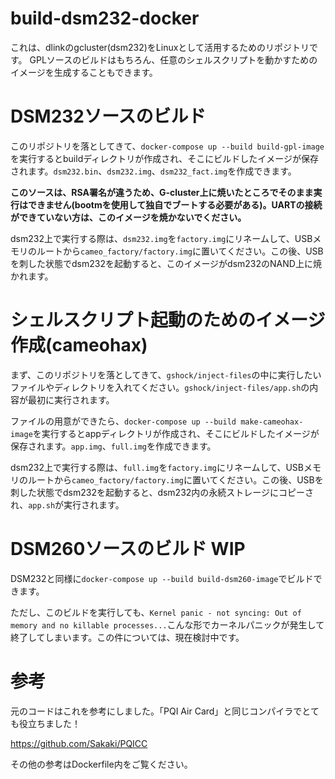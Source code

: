 # build-dsm232-docker

これは、dlinkのgcluster(dsm232)をLinuxとして活用するためのリポジトリです。
GPLソースのビルドはもちろん、任意のシェルスクリプトを動かすためのイメージを生成することもできます。

# DSM232ソースのビルド

このリポジトリを落としてきて、`docker-compose up --build build-gpl-image`を実行するとbuildディレクトリが作成され、そこにビルドしたイメージが保存されます。`dsm232.bin`、`dsm232.img`、`dsm232_fact.img`を作成できます。

**このソースは、RSA署名が違うため、G-cluster上に焼いたところでそのまま実行はできません(bootmを使用して独自でブートする必要がある)。UARTの接続ができていない方は、このイメージを焼かないでください。**

dsm232上で実行する際は、`dsm232.img`を`factory.img`にリネームして、USBメモリのルートから`cameo_factory/factory.img`に置いてください。この後、USBを刺した状態でdsm232を起動すると、このイメージがdsm232のNAND上に焼かれます。

# シェルスクリプト起動のためのイメージ作成(cameohax)

まず、このリポジトリを落としてきて、`gshock/inject-files`の中に実行したいファイルやディレクトリを入れてください。`gshock/inject-files/app.sh`の内容が最初に実行されます。

ファイルの用意ができたら、`docker-compose up --build make-cameohax-image`を実行するとappディレクトリが作成され、そこにビルドしたイメージが保存されます。`app.img`、`full.img`を作成できます。

dsm232上で実行する際は、`full.img`を`factory.img`にリネームして、USBメモリのルートから`cameo_factory/factory.img`に置いてください。この後、USBを刺した状態でdsm232を起動すると、dsm232内の永続ストレージにコピーされ、`app.sh`が実行されます。

# DSM260ソースのビルド WIP

DSM232と同様に`docker-compose up --build build-dsm260-image`でビルドできます。

ただし、このビルドを実行しても、`Kernel panic - not syncing: Out of memory and no killable processes...`こんな形でカーネルパニックが発生して終了してしまいます。この件については、現在検討中です。

# 参考

元のコードはこれを参考にしました。「PQI Air Card」と同じコンパイラでとても役立ちました！

https://github.com/Sakaki/PQICC

その他の参考はDockerfile内をご覧ください。
